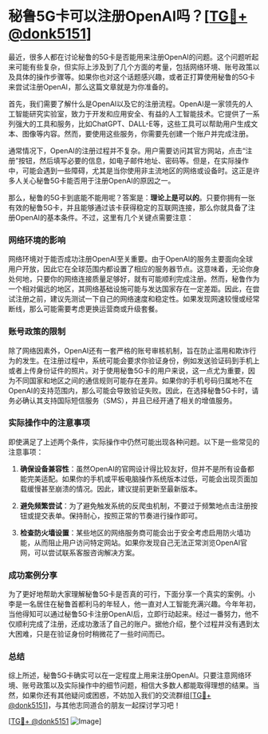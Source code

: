# 秘鲁5G卡可以注册OpenAI吗？[[TG💪+ @donk5151](https://t.me/s/donk5151)]

最近，很多人都在讨论秘鲁的5G卡是否能用来注册OpenAI的问题。这个问题听起来可能有些复杂，但实际上涉及到了几个方面的考量，包括网络环境、账号政策以及具体的操作步骤等。如果你也对这个话题感兴趣，或者正打算使用秘鲁的5G卡来尝试注册OpenAI，那么这篇文章就是为你准备的。

首先，我们需要了解什么是OpenAI以及它的注册流程。OpenAI是一家领先的人工智能研究实验室，致力于开发和应用安全、有益的人工智能技术。它提供了一系列强大的工具和服务，比如ChatGPT、DALL-E等，这些工具可以帮助用户生成文本、图像等内容。然而，要使用这些服务，你需要先创建一个账户并完成注册。

通常情况下，OpenAI的注册过程并不复杂。用户需要访问其官方网站，点击“注册”按钮，然后填写必要的信息，如电子邮件地址、密码等。但是，在实际操作中，可能会遇到一些障碍，尤其是当你使用非主流地区的网络或设备时。这正是许多人关心秘鲁5G卡能否用于注册OpenAI的原因之一。

那么，秘鲁的5G卡到底能不能用呢？答案是：**理论上是可以的**。只要你拥有一张有效的秘鲁5G卡，并且能够通过该卡获得稳定的互联网连接，那么你就具备了注册OpenAI的基本条件。不过，这里有几个关键点需要注意：

### 网络环境的影响

网络环境对于能否成功注册OpenAI至关重要。由于OpenAI的服务主要面向全球用户开放，因此它在全球范围内都设置了相应的服务器节点。这意味着，无论你身处何地，只要你的网络连接质量足够好，就有可能顺利完成注册。然而，秘鲁作为一个相对偏远的地区，其网络基础设施可能与发达国家存在一定差距。因此，在尝试注册之前，建议先测试一下自己的网络速度和稳定性。如果发现网速较慢或经常断线，那么可能需要考虑更换运营商或升级套餐。

### 账号政策的限制

除了网络因素外，OpenAI还有一套严格的账号审核机制，旨在防止滥用和欺诈行为的发生。在注册过程中，系统可能会要求你验证身份，例如发送验证码到手机上或者上传身份证件的照片。对于使用秘鲁5G卡的用户来说，这一点尤为重要，因为不同国家和地区之间的通信规则可能存在差异。如果你的手机号码归属地不在OpenAI的支持范围内，那么可能会导致验证失败。因此，在选择秘鲁5G卡时，请务必确认其支持国际短信服务（SMS），并且已经开通了相关的增值服务。

### 实际操作中的注意事项

即使满足了上述两个条件，实际操作中仍然可能出现各种问题。以下是一些常见的注意事项：

1. **确保设备兼容性**：虽然OpenAI的官网设计得比较友好，但并不是所有设备都能完美适配。如果你的手机或平板电脑操作系统版本过低，可能会出现页面加载缓慢甚至崩溃的情况。因此，建议提前更新至最新版本。
   
2. **避免频繁尝试**：为了避免触发系统的反爬虫机制，不要过于频繁地点击注册按钮或提交表单。保持耐心，按照正常的节奏进行操作即可。

3. **检查防火墙设置**：某些地区的网络服务商可能会出于安全考虑启用防火墙功能，从而阻止用户访问特定网站。如果你发现自己无法正常浏览OpenAI官网，可以尝试联系客服咨询解决方案。

### 成功案例分享

为了更好地帮助大家理解秘鲁5G卡是否真的可行，下面分享一个真实的案例。小李是一名居住在秘鲁首都利马的年轻人，他一直对人工智能充满兴趣。今年年初，当他得知可以通过秘鲁5G卡注册OpenAI后，立即行动起来。经过一番努力，他不仅顺利完成了注册，还成功激活了自己的账户。据他介绍，整个过程并没有遇到太大困难，只是在验证身份时稍微花了一些时间而已。

### 总结

综上所述，秘鲁5G卡确实可以在一定程度上用来注册OpenAI。只要注意网络环境、账号政策以及实际操作中的细节问题，相信大多数人都能取得理想的结果。当然，如果你还有其他疑问或困惑，不妨加入我们的交流群组[[TG💪+ @donk5151](https://t.me/s/donk5151)]，与其他志同道合的朋友一起探讨学习吧！

[[TG💪+ @donk5151](https://t.me/s/donk5151) ![Image](https://i.postimg.cc/rwNCRYN7/Snipaste-2025-04-30-17-27-05.png)]